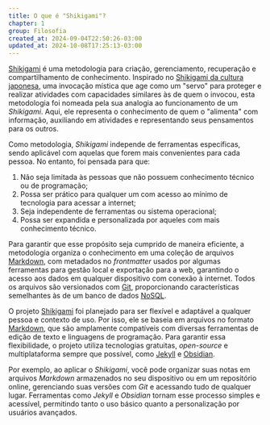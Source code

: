 ```yaml
---
title: O que é "Shikigami"?
chapter: 1
group: Filosofia
created_at: 2024-09-04T22:50:26-03:00
updated_at: 2024-10-08T17:25:13-03:00
---
```


[Shikigami](../api/retorno/2024/07/26/Shikigami.md) é uma metodologia para criação, gerenciamento, recuperação e compartilhamento de conhecimento. Inspirado no [Shikigami da cultura japonesa](../api/atomos/2024/09/05/Shikigami.md), uma invocação mística que age como um "servo" para proteger e realizar atividades com capacidades similares às de quem o invocou, esta metodologia foi nomeada pela sua analogia ao funcionamento de um *Shikigami*. Aqui, ele representa o conhecimento de quem o "alimenta" com informação, auxiliando em atividades e representando seus pensamentos para os outros.

Como metodologia, *Shikigami* independe de ferramentas específicas, sendo aplicável com aquelas que forem mais convenientes para cada pessoa. No entanto, foi pensada para que:

1. Não seja limitada às pessoas que não possuem conhecimento técnico ou de programação;
2. Possa ser prático para qualquer um com acesso ao mínimo de tecnologia para acessar a internet;
3. Seja independente de ferramentas ou sistema operacional;
4. Possa ser expandida e personalizada por aqueles com mais conhecimento técnico.

Para garantir que esse propósito seja cumprido de maneira eficiente, a metodologia organiza o conhecimento em uma coleção de arquivos [Markdown](../api/atomos/2024/07/08/Markdown.md), com metadados no *frontmatter* usados por algumas ferramentas para gestão local e exportação para a web, garantindo o acesso aos dados em qualquer dispositivo com conexão à internet. Todos os arquivos são versionados com [Git](../api/entrada/2024/07/08/Git.md), proporcionando características semelhantes às de um banco de dados [NoSQL](../api/entrada/2024/09/05/NoSQL.md).

O projeto [Shikigami](../api/retorno/2024/07/26/Shikigami.md) foi planejado para ser flexível e adaptável a qualquer pessoa e contexto de uso. Por isso, ele se baseia em arquivos no formato [Markdown](../api/atomos/2024/07/08/Markdown.md), que são amplamente compatíveis com diversas ferramentas de edição de texto e linguagens de programação. Para garantir essa flexibilidade, o projeto utiliza tecnologias gratuitas, *open-source* e multiplataforma sempre que possível, como [Jekyll](../api/entrada/2024/07/10/Jekyll.md) e [Obsidian](../api/entrada/2024/07/08/Obsidian.md).

Por exemplo, ao aplicar o *Shikigami*, você pode organizar suas notas em arquivos *Markdown* armazenados no seu dispositivo ou em um repositório online, gerenciando suas versões com *Git* e acessando tudo de qualquer lugar. Ferramentas como *Jekyll* e *Obsidian* tornam esse processo simples e acessível, permitindo tanto o uso básico quanto a personalização por usuários avançados.
